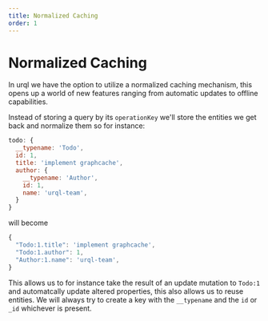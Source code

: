 ```yaml
---
title: Normalized Caching
order: 1
---
```


# Normalized Caching

In urql we have the option to utilize a normalized caching mechanism,
this opens up a world of new features ranging from automatic updates
to offline capabilities.

Instead of storing a query by its `operationKey` we'll store the entities
we get back and normalize them so for instance:

```js
todo: {
  __typename: 'Todo',
  id: 1,
  title: 'implement graphcache',
  author: {
    __typename: 'Author',
    id: 1,
    name: 'urql-team',
  }
}
```

will become

```js
{
  "Todo:1.title": 'implement graphcache',
  "Todo:1.author": 1,
  "Author:1.name": 'urql-team',
}
```

This allows us to for instance take the result of an update mutation to
`Todo:1` and automatcally update altered properties, this also allows us to
reuse entities. We will always try to create a key with the `__typename` and the
`id` or `_id` whichever is present.
